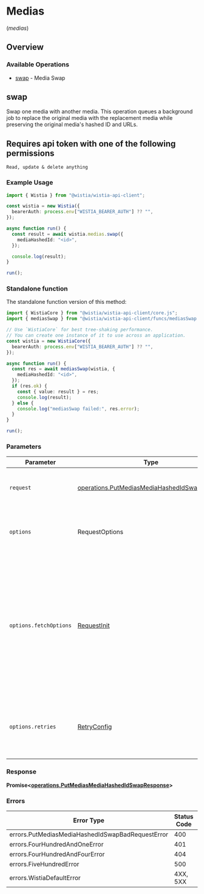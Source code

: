 # Medias
(*medias*)

## Overview

### Available Operations

* [swap](#swap) - Media Swap

## swap

Swap one media with another media. This operation queues a background job to replace the original media with the replacement media while preserving the original media's hashed ID and URLs.

## Requires api token with one of the following permissions
```
Read, update & delete anything
```


### Example Usage

<!-- UsageSnippet language="typescript" operationID="put_/medias/{media-hashed-id}/swap" method="put" path="/medias/{media-hashed-id}/swap" -->
```typescript
import { Wistia } from "@wistia/wistia-api-client";

const wistia = new Wistia({
  bearerAuth: process.env["WISTIA_BEARER_AUTH"] ?? "",
});

async function run() {
  const result = await wistia.medias.swap({
    mediaHashedId: "<id>",
  });

  console.log(result);
}

run();
```

### Standalone function

The standalone function version of this method:

```typescript
import { WistiaCore } from "@wistia/wistia-api-client/core.js";
import { mediasSwap } from "@wistia/wistia-api-client/funcs/mediasSwap.js";

// Use `WistiaCore` for best tree-shaking performance.
// You can create one instance of it to use across an application.
const wistia = new WistiaCore({
  bearerAuth: process.env["WISTIA_BEARER_AUTH"] ?? "",
});

async function run() {
  const res = await mediasSwap(wistia, {
    mediaHashedId: "<id>",
  });
  if (res.ok) {
    const { value: result } = res;
    console.log(result);
  } else {
    console.log("mediasSwap failed:", res.error);
  }
}

run();
```

### Parameters

| Parameter                                                                                                                                                                      | Type                                                                                                                                                                           | Required                                                                                                                                                                       | Description                                                                                                                                                                    |
| ------------------------------------------------------------------------------------------------------------------------------------------------------------------------------ | ------------------------------------------------------------------------------------------------------------------------------------------------------------------------------ | ------------------------------------------------------------------------------------------------------------------------------------------------------------------------------ | ------------------------------------------------------------------------------------------------------------------------------------------------------------------------------ |
| `request`                                                                                                                                                                      | [operations.PutMediasMediaHashedIdSwapRequest](../../models/operations/putmediasmediahashedidswaprequest.md)                                                                   | :heavy_check_mark:                                                                                                                                                             | The request object to use for the request.                                                                                                                                     |
| `options`                                                                                                                                                                      | RequestOptions                                                                                                                                                                 | :heavy_minus_sign:                                                                                                                                                             | Used to set various options for making HTTP requests.                                                                                                                          |
| `options.fetchOptions`                                                                                                                                                         | [RequestInit](https://developer.mozilla.org/en-US/docs/Web/API/Request/Request#options)                                                                                        | :heavy_minus_sign:                                                                                                                                                             | Options that are passed to the underlying HTTP request. This can be used to inject extra headers for examples. All `Request` options, except `method` and `body`, are allowed. |
| `options.retries`                                                                                                                                                              | [RetryConfig](../../lib/utils/retryconfig.md)                                                                                                                                  | :heavy_minus_sign:                                                                                                                                                             | Enables retrying HTTP requests under certain failure conditions.                                                                                                               |

### Response

**Promise\<[operations.PutMediasMediaHashedIdSwapResponse](../../models/operations/putmediasmediahashedidswapresponse.md)\>**

### Errors

| Error Type                                       | Status Code                                      | Content Type                                     |
| ------------------------------------------------ | ------------------------------------------------ | ------------------------------------------------ |
| errors.PutMediasMediaHashedIdSwapBadRequestError | 400                                              | application/json                                 |
| errors.FourHundredAndOneError                    | 401                                              | application/json                                 |
| errors.FourHundredAndFourError                   | 404                                              | application/json                                 |
| errors.FiveHundredError                          | 500                                              | application/json                                 |
| errors.WistiaDefaultError                        | 4XX, 5XX                                         | \*/\*                                            |